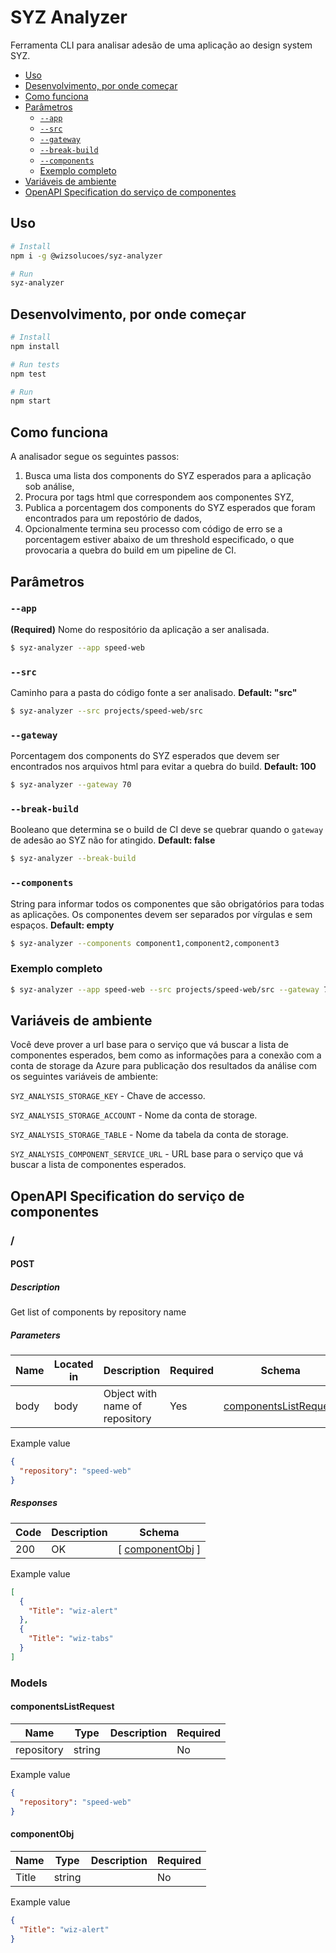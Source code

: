 <!-- omit in toc -->
# SYZ Analyzer

Ferramenta CLI para analisar adesão de uma aplicação ao design system SYZ.

- [Uso](#uso)
- [Desenvolvimento, por onde começar](#desenvolvimento-por-onde-começar)
- [Como funciona](#como-funciona)
- [Parâmetros](#parâmetros)
  - [`--app`](#--app)
  - [`--src`](#--src)
  - [`--gateway`](#--gateway)
  - [`--break-build`](#--break-build)
  - [`--components`](#--components)
  - [Exemplo completo](#exemplo-completo)
- [Variáveis de ambiente](#variáveis-de-ambiente)
- [OpenAPI Specification do serviço de componentes](#openapi-specification-do-serviço-de-componentes)

## Uso
```bash
# Install
npm i -g @wizsolucoes/syz-analyzer

# Run
syz-analyzer
```

## Desenvolvimento, por onde começar
```bash
# Install
npm install

# Run tests
npm test

# Run
npm start
```

## Como funciona
A analisador segue os seguintes passos:
1. Busca uma lista dos components do SYZ esperados para a aplicação sob análise,
2. Procura por tags html que correspondem aos componentes SYZ,
3. Publica a porcentagem dos components do SYZ esperados que foram encontrados para um repostório de dados,
4. Opcionalmente termina seu processo com código de erro se a porcentagem estiver abaixo de um threshold especificado, o que provocaria a quebra do build em um pipeline de CI. 

## Parâmetros
### `--app` 
**(Required)** Nome do respositório da aplicação a ser analisada.

```sh
$ syz-analyzer --app speed-web
```

### `--src`
Caminho para a pasta do código fonte a ser analisado. **Default: "src"**

```sh
$ syz-analyzer --src projects/speed-web/src
```

### `--gateway`
Porcentagem dos components do SYZ esperados que devem ser encontrados nos arquivos html para evitar a quebra do build. **Default: 100**

```sh
$ syz-analyzer --gateway 70
```

### `--break-build`
Booleano que determina se o build de CI deve se quebrar quando o `gateway` de adesão ao SYZ não for atingido. **Default: false**

```sh
$ syz-analyzer --break-build
```

### `--components`
String para informar todos os componentes que são obrigatórios para todas as aplicações.
Os componentes devem ser separados por vírgulas e sem espaços. **Default: empty**

```sh
$ syz-analyzer --components component1,component2,component3
```

### Exemplo completo
```sh
$ syz-analyzer --app speed-web --src projects/speed-web/src --gateway 70 --break-build --components wiz-privacy
```

## Variáveis de ambiente
Você deve prover a url base para o serviço que vá buscar a lista de componentes esperados, bem como as informações para a conexão com a conta de storage da Azure para publicação dos resultados da análise com os seguintes variáveis de ambiente:

`SYZ_ANALYSIS_STORAGE_KEY` - Chave de accesso.

`SYZ_ANALYSIS_STORAGE_ACCOUNT` - Nome da conta de storage.

`SYZ_ANALYSIS_STORAGE_TABLE` - Nome da tabela da conta de storage.

`SYZ_ANALYSIS_COMPONENT_SERVICE_URL` - URL base para o serviço que vá buscar a lista de componentes esperados.

## OpenAPI Specification do serviço de componentes

<!-- omit in toc -->
### /
<!-- omit in toc -->
#### POST
<!-- omit in toc -->
##### Description

Get list of components by repository name
<!-- omit in toc -->
##### Parameters

| Name | Located in | Description | Required | Schema |
| ---- | ---------- | ----------- | -------- | ---- |
| body | body | Object with name of repository | Yes | [componentsListRequest](#componentslistrequest) |

Example value
```json
{
  "repository": "speed-web"
}
```
<!-- omit in toc -->
##### Responses

| Code | Description | Schema |
| ---- | ----------- | ------ |
| 200 | OK | [ [componentObj](#componentobj) ] |

Example value
```json
[
  {
    "Title": "wiz-alert"
  },
  {
    "Title": "wiz-tabs"
  }
]

```
<!-- omit in toc -->
### Models
<!-- omit in toc -->
#### componentsListRequest

| Name | Type | Description | Required |
| ---- | ---- | ----------- | -------- |
| repository | string |  | No |

Example value
```json
{
  "repository": "speed-web"
}
```
<!-- omit in toc -->
#### componentObj

| Name | Type | Description | Required |
| ---- | ---- | ----------- | -------- |
| Title | string |  | No |

Example value
```json
{
  "Title": "wiz-alert"
}
```
